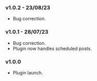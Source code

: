 ### v1.0.2 - 23/08/23

- Bug correction.

### v1.0.1 - 28/07/23

- Bug correction.
- Plugin now handles scheduled posts.

### v1.0.0
- Plugin launch.

